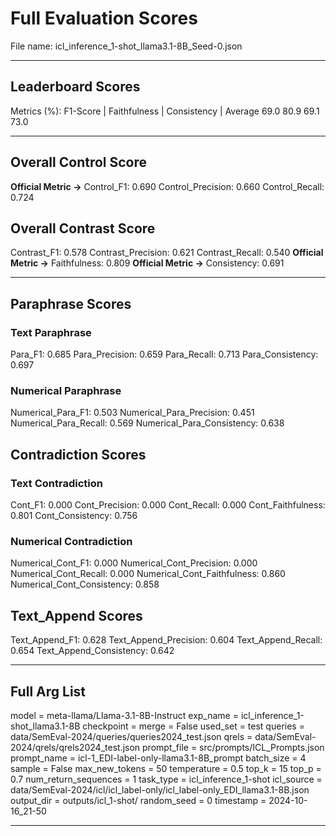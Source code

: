 # Full Evaluation Scores

File name: icl_inference_1-shot_llama3.1-8B_Seed-0.json


---

## Leaderboard Scores

Metrics (%): F1-Score | Faithfulness | Consistency | Average
                69.0        80.9          69.1        73.0

---

## Overall Control Score

**Official Metric ->** Control_F1: 0.690
Control_Precision: 0.660
Control_Recall: 0.724

## Overall Contrast Score

Contrast_F1: 0.578
Contrast_Precision: 0.621
Contrast_Recall: 0.540
**Official Metric ->** Faithfulness: 0.809
**Official Metric ->** Consistency: 0.691

---


## Paraphrase Scores


### Text Paraphrase

Para_F1: 0.685
Para_Precision: 0.659
Para_Recall: 0.713
Para_Consistency: 0.697


### Numerical Paraphrase

Numerical_Para_F1: 0.503
Numerical_Para_Precision: 0.451
Numerical_Para_Recall: 0.569
Numerical_Para_Consistency: 0.638


## Contradiction Scores


### Text Contradiction

Cont_F1: 0.000
Cont_Precision: 0.000
Cont_Recall: 0.000
Cont_Faithfulness: 0.801
Cont_Consistency: 0.756


### Numerical Contradiction

Numerical_Cont_F1: 0.000
Numerical_Cont_Precision: 0.000
Numerical_Cont_Recall: 0.000
Numerical_Cont_Faithfulness: 0.860
Numerical_Cont_Consistency: 0.858


## Text_Append Scores

Text_Append_F1: 0.628
Text_Append_Precision: 0.604
Text_Append_Recall: 0.654
Text_Append_Consistency: 0.642

---

## Full Arg List

model = meta-llama/Llama-3.1-8B-Instruct
exp_name = icl_inference_1-shot_llama3.1-8B
checkpoint = 
merge = False
used_set = test
queries = data/SemEval-2024/queries/queries2024_test.json
qrels = data/SemEval-2024/qrels/qrels2024_test.json
prompt_file = src/prompts/ICL_Prompts.json
prompt_name = icl-1_EDI-label-only-llama3.1-8B_prompt
batch_size = 4
sample = False
max_new_tokens = 50
temperature = 0.5
top_k = 15
top_p = 0.7
num_return_sequences = 1
task_type = icl_inference_1-shot
icl_source = data/SemEval-2024/icl/icl_label-only/icl_label-only_EDI_llama3.1-8B.json
output_dir = outputs/icl_1-shot/
random_seed = 0
timestamp = 2024-10-16_21-50

---


